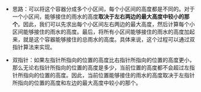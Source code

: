 - 思路：可以将这个容器分成多个小区间，每个小区间的高度都是不同的。对于一个小区间，能够接住的雨水的高度**取决于左右两边的最大高度中较小的那个**。因此，我们可以先求出每个小区间左右两边的最大高度，然后计算每个小区间能够接住的雨水的高度。最后，将所有小区间能够接住的雨水的高度加起来，就是这个容器能够接住的总雨水的高度。具体来说，这个过程可以通过双指针算法来实现。

- 双指针：如果左指针所指向的位置的高度比右指针所指向的位置的高度更小，那么无论右指针所指向的位置的高度是多少，当前位置的高度都不会超过左指针所指向的位置的高度。因此，当前位置能够接住的雨水的高度取决于左指针所指向的位置的高度和左边的最大高度中较小的那个。